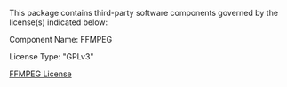 This package contains third-party software components governed by the license(s) indicated below:

Component Name: FFMPEG

License Type: "GPLv3"

[FFMPEG License](https://github.com/FFmpeg/FFmpeg/blob/master/LICENSE.md)
